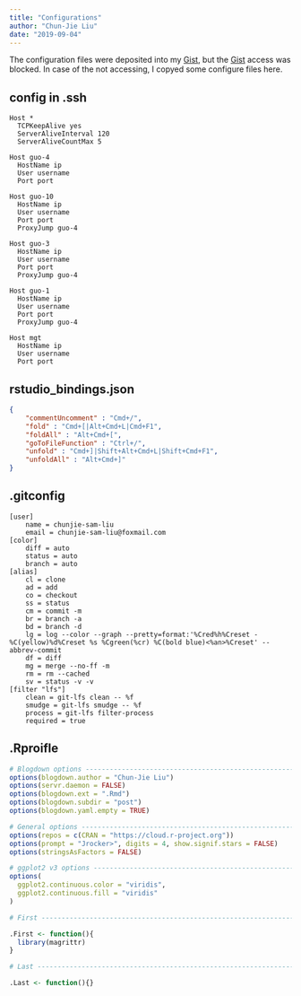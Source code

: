 ```yaml
---
title: "Configurations"
author: "Chun-Jie Liu"
date: "2019-09-04"
---
```


The configuration files were deposited into my [Gist](https://gist.github.com/chunjie-sam-liu), but the [Gist](https://gist.github.com/chunjie-sam-liu) access was blocked. In case of the not accessing, I copyed some configure files here.

## config in .ssh

```shell
Host *
  TCPKeepAlive yes
  ServerAliveInterval 120
  ServerAliveCountMax 5

Host guo-4
  HostName ip
  User username
  Port port

Host guo-10
  HostName ip
  User username
  Port port
  ProxyJump guo-4

Host guo-3
  HostName ip
  User username
  Port port
  ProxyJump guo-4

Host guo-1
  HostName ip
  User username
  Port port
  ProxyJump guo-4

Host mgt
  HostName ip
  User username
  Port port
```

## rstudio_bindings.json

```json
{
    "commentUncomment" : "Cmd+/",
    "fold" : "Cmd+[|Alt+Cmd+L|Cmd+F1",
    "foldAll" : "Alt+Cmd+[",
    "goToFileFunction" : "Ctrl+/",
    "unfold" : "Cmd+]|Shift+Alt+Cmd+L|Shift+Cmd+F1",
    "unfoldAll" : "Alt+Cmd+]"
}
```

## .gitconfig

```shell
[user]
	name = chunjie-sam-liu
	email = chunjie-sam-liu@foxmail.com
[color]
	diff = auto
	status = auto
	branch = auto
[alias]
	cl = clone
	ad = add
	co = checkout
	ss = status
	cm = commit -m
	br = branch -a
	bd = branch -d
	lg = log --color --graph --pretty=format:'%Cred%h%Creset -%C(yellow)%d%Creset %s %Cgreen(%cr) %C(bold blue)<%an>%Creset' --abbrev-commit
	df = diff
	mg = merge --no-ff -m
	rm = rm --cached
	sv = status -v -v
[filter "lfs"]
	clean = git-lfs clean -- %f
	smudge = git-lfs smudge -- %f
	process = git-lfs filter-process
	required = true
```


## .Rproifle

```R
# Blogdown options --------------------------------------------------------
options(blogdown.author = "Chun-Jie Liu")
options(servr.daemon = FALSE)
options(blogdown.ext = ".Rmd")
options(blogdown.subdir = "post")
options(blogdown.yaml.empty = TRUE)

# General options ---------------------------------------------------------
options(repos = c(CRAN = "https://cloud.r-project.org"))
options(prompt = "Jrocker>", digits = 4, show.signif.stars = FALSE)
options(stringsAsFactors = FALSE)

# ggplot2 v3 options ------------------------------------------------------
options(
  ggplot2.continuous.color = "viridis",
  ggplot2.continuous.fill = "viridis"
)

# First -------------------------------------------------------------------

.First <- function(){
  library(magrittr)
}

# Last --------------------------------------------------------------------

.Last <- function(){}
```
